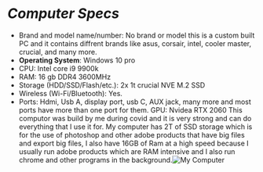 # *Computer Specs*
* Brand and model name/number: No brand or model this is a custom built PC and it contains diffrent brands like asus, corsair, intel, cooler master, crucial, and many more.
* **Operating System**: Windows 10 pro
* CPU: Intel core i9 9900k
* RAM: 16 gb DDR4 3600MHz
* Storage (HDD/SSD/Flash/etc.): 2x 1t crucial NVE M.2 SSD 
* Wireless (Wi-Fi/Bluetooth): Yes.
* Ports: Hdmi, Usb A, display port, usb C, AUX jack, many more and most ports have more than one port for them.
GPU: Nvidea RTX 2060
This computor was build by me during covid and it is very strong and can do everything that I use it for. My computer has 2T of SSD storage which is for the use of photoshop and other adobe products that have big files and export big files, I also have 16GB of Ram at a high speed because I usually run adobe products which are RAM intensive and I also run chrome and other programs in the background.![My Computer](https://user-images.githubusercontent.com/89731780/132344561-cb417099-e885-40b3-b31d-73a357882356.jpeg)

